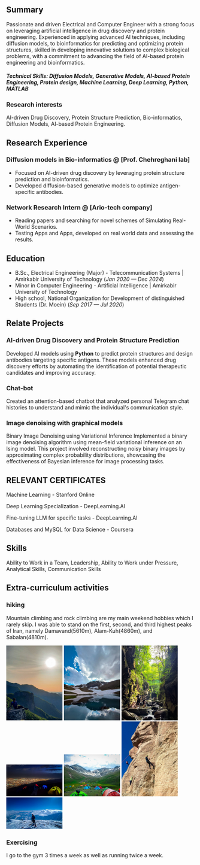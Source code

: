 ## Summary
Passionate and driven Electrical and Computer Engineer with a strong focus on leveraging artificial intelligence in drug discovery and protein engineering. Experienced in applying advanced AI techniques, including diffusion models, to bioinformatics for predicting and optimizing protein structures, skilled in developing innovative solutions to complex biological problems, with a commitment to advancing the field of AI-based protein engineering and bioinformatics.

##### Technical Skills: Diffusion Models, Generative Models, AI-based Protein Engineering, Protein design, Machine Learning, Deep Learning, Python, MATLAB


### Research interests 
AI-driven Drug Discovery, Protein Structure Prediction, Bio-informatics, Diffusion Models, AI-based Protein Engineering.


## Research Experience
### Diffusion models in Bio-informatics  @ [Prof. Chehreghani lab]
- Focused on AI-driven drug discovery by leveraging protein structure prediction and bioinformatics.
- Developed diffusion-based generative models to optimize antigen-specific antibodies.

### Network Research Intern  @ [Ario-tech company]
- Reading papers and searching for novel schemes of Simulating 
Real-World Scenarios.
- Testing Apps and Apps, developed on real
world data and assessing the results. 


## Education
- B.Sc., Electrical Engineering (Major) - Telecommunication Systems | Amirkabir University of Technology (_Jan 2020 — Dec 2024_)
- Minor in Computer Engineering - Artificial Intelligence | Amirkabir University of Technology
- High school, National Organization for Development of  distinguished Students (Dr. Moein) (_Sep 2017 — Jul 2020_) 


## Relate Projects
### AI-driven Drug Discovery and Protein Structure Prediction
Developed AI models using **Python** to predict protein structures and design antibodies targeting specific antigens. These models enhanced drug discovery efforts by automating the identification of potential therapeutic candidates and improving accuracy.
### Chat-bot
Created an attention-based chatbot that analyzed personal Telegram chat histories to understand and mimic the individual's communication style.
### Image denoising with graphical models 
Binary Image Denoising using Variational Inference Implemented a binary image denoising algorithm using mean-field variational inference on an Ising model. This project involved reconstructing noisy binary images by approximating complex probability distributions, showcasing the effectiveness of Bayesian inference for image processing tasks.

## RELEVANT CERTIFICATES
Machine Learning - Stanford Online 

Deep Learning Specialization - DeepLearning.AI 

Fine-tuning LLM for specific tasks - DeepLearning.AI

Databases and MySQL for Data Science - Coursera

## Skills
Ability to Work in a Team,          Leadership,
Ability to Work under Pressure,  Analytical Skills, 
Communication Skills

## Extra-curriculum activities 
### hiking
Mountain climbing and rock climbing are my main weekend hobbies which I rarely skip. I was able to stand on the first, second, and third highest peaks of Iran, namely Damavand(5610m), Alam-Kuh(4860m), and Sabalan(4810m).

<img src="assets/img/1.jpg" alt="Beutiful site of Latoon vilage" width="150"/>
<img src="assets/img/2.jpg" alt="Alam-Kuh lake (middle of summer)" width="150"/>
<img src="assets/img/3.jpg" alt="Narengbon river" width="150"/>
<img src="assets/img/4.jpg" alt="Tochal peak view over Tehran" width="150"/>
<img src="assets/img/5.jpg" alt="Azad-Kuh lake" width="150"/>
<img src="assets/img/6.jpg" alt="Rock climbing in Azgi cite" width="150"/>
<img src="assets/img/7.jpg" alt="Kahar peak returning (winter hike with so many difficulties)" width="150"/>

### Exercising
I go to the gym 3 times a week as well as running twice a week.

